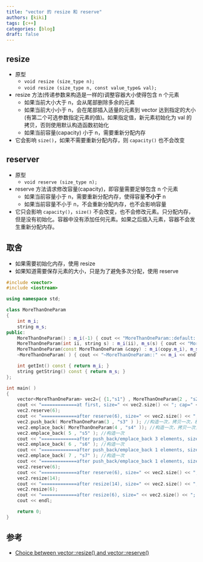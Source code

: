 ```yaml
---
title: "vector 的 resize 和 reserve"
authors: [kiki]
tags: [c++]
categories: [blog]
draft: false
---
```


## resize

- 原型
  - `void resize (size_type n);`
  - `void resize (size_type n, const value_type& val);`
- resize 方法(传递参数来构造是一样的)调整容器大小使得包含 n 个元素
  - 如果当前大小大于 n，会从尾部删除多余的元素
  - 如果当前大小小于 n，会在尾部插入适量的元素到 vector 达到指定的大小(有第二个可选参数指定元素的值)。如果指定值，新元素初始化为 val 的拷贝，否则使用默认构造函数初始化
  - 如果当前容量(capacity) 小于 n，需要重新分配内存
- 它会影响 `size()`，如果不需要重新分配内存，则 `capacity()` 也不会改变

## reserver

- 原型
  - `void reserve (size_type n);`
- reserve 方法请求修改容量(capacity)，即容量需要足够包含 n 个元素
  - 如果当前容量小于 n，需要重新分配内存，使得容量**不小于** n
  - 如果当前容量不小于 n，不会重新分配内存，也不会影响容量
- 它只会影响 `capacity()`，`size()` 不会改变，也不会修改元素。只分配内存，但是没有初始化。容器中没有添加任何元素。如果之后插入元素，容器不会发生重新分配内存。

## 取舍

- 如果需要初始化内存，使用 resize
- 如果知道需要保存元素的大小，只是为了避免多次分配，使用 reserve

```cpp
#include <vector>
#include <iostream>

using namespace std;

class MoreThanOneParam
{
    int m_i;
    string m_s;
public:
    MoreThanOneParam() : m_i(-1) { cout << "MoreThanOneParam::default::" << m_i << endl; }
    MoreThanOneParam(int ii, string s) : m_i(ii), m_s(s) { cout << "MoreThanOneParam::" << m_i << endl; }
    MoreThanOneParam(const MoreThanOneParam &copy) : m_i(copy.m_i), m_s(copy.m_s) { cout << "MoreThanOneParam::copy::" << m_i << endl; }
    ~MoreThanOneParam( ) { cout << "~MoreThanOneParam::" << m_i << endl; }

    int getInt() const { return m_i; }
    string getString() const { return m_s; }
};

int main( )
{
    vector<MoreThanOneParam> vec2={ {1,"s1"} , MoreThanOneParam{2 , "s2"} }; //对于每个元素，构造一次，拷贝一次，析构一次
    cout << "=============at first, size=" << vec2.size() << "; cap=" << vec2.capacity() << endl;
    vec2.reserve(6);
    cout << "=============after reserve(6), size=" << vec2.size() << "; cap=" << vec2.capacity() << endl;
    vec2.push_back( MoreThanOneParam(3 , "s3" ) ); //构造一次，拷贝一次，析构一次【底层可能会对 vector 重新分配内存，导致对之前元素的拷贝和析构】
    vec2.emplace_back( MoreThanOneParam(4 , "s4" )); //构造一次，拷贝一次，析构一次【底层可能会对 vector 重新分配内存，导致对之前元素的拷贝和析构】
    vec2.emplace_back( 5 , "s5" ); //构造一次
    cout << "=============after push_back/emplace_back 3 elements, size=" << vec2.size() << "; cap=" << vec2.capacity() << endl;
    vec2.emplace_back( 6 , "s6" ); //构造一次
    cout << "=============after push_back/emplace_back 1 elements, size=" << vec2.size() << "; cap=" << vec2.capacity() << endl;
    vec2.emplace_back( 7 , "s7" ); //构造一次
    cout << "=============after push_back/emplace_back 1 elements, size=" << vec2.size() << "; cap=" << vec2.capacity() << endl;
    vec2.reserve(6);
    cout << "=============after reserve(6), size=" << vec2.size() << "; cap=" << vec2.capacity() << endl;
    vec2.resize(14);
    cout << "=============after resize(14), size=" << vec2.size() << "; cap=" << vec2.capacity() << endl;
    vec2.resize(6);
    cout << "=============after resize(6), size=" << vec2.size() << "; cap=" << vec2.capacity() << endl;
    cout << endl;

    return 0;
}
```

## 参考

- [Choice between vector::resize() and vector::reserve()](https://stackoverflow.com/questions/7397768/choice-between-vectorresize-and-vectorreserve)
